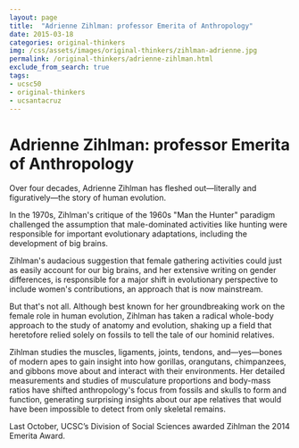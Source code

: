 ```yaml
---
layout: page
title:  "Adrienne Zihlman: professor Emerita of Anthropology"
date: 2015-03-18
categories: original-thinkers
img: /css/assets/images/original-thinkers/zihlman-adrienne.jpg
permalink: /original-thinkers/adrienne-zihlman.html
exclude_from_search: true
tags: 
- ucsc50
- original-thinkers
- ucsantacruz
---
```


# Adrienne Zihlman: professor Emerita of AnthropologyOver four decades, Adrienne Zihlman has fleshed out—literally and figuratively—the story of human evolution. In the 1970s, Zihlman's critique of the 1960s "Man the Hunter" paradigm challenged the assumption that male-dominated activities like hunting were responsible for important evolutionary adaptations, including the development of big brains.Zihlman's audacious suggestion that female gathering activities could just as easily account for our big brains, and her extensive writing on gender differences, is responsible for a major shift in evolutionary perspective to include women's contributions, an approach that is now mainstream. But that's not all. Although best known for her groundbreaking work on the female role in human evolution, Zihlman has taken a radical whole-body approach to the study of anatomy and evolution, shaking up a field that heretofore relied solely on fossils to tell the tale of our hominid relatives.Zihlman studies the muscles, ligaments, joints, tendons, and—yes—bones of modern apes to gain insight into how gorillas, orangutans, chimpanzees, and gibbons move about and interact with their environments. Her detailed measurements and studies of musculature proportions and body-mass ratios have shifted anthropology's focus from fossils and skulls to form and function, generating surprising insights about our ape relatives that would have been impossible to detect from only skeletal remains.Last October, UCSC’s Division of Social Sciences awarded Zihlman the 2014 Emerita Award.